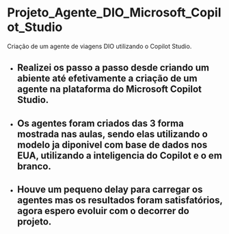 # Projeto_Agente_DIO_Microsoft_Copilot_Studio
Criação de um agente de viagens DIO utilizando o Copilot Studio.

- ## Realizei os passo a passo desde criando um abiente até efetivamente a criação de um agente na plataforma do Microsoft Copilot Studio.
- ## Os agentes foram criados das 3 forma mostrada nas aulas, sendo elas utilizando o modelo ja diponivel com base de dados nos EUA, utilizando a inteligencia do Copilot e o em branco.
- ## Houve um pequeno delay para carregar os agentes mas os resultados foram satisfatórios, agora espero evoluir com o decorrer do projeto.
